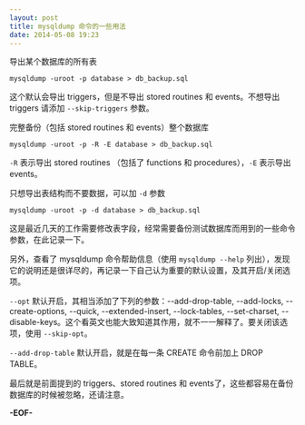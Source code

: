 ```yaml
---
layout: post
title: mysqldump 命令的一些用法
date: 2014-05-08 19:23
---
```


导出某个数据库的所有表

    mysqldump -uroot -p database > db_backup.sql

这个默认会导出 triggers，但是不导出 stored routines 和 events。不想导出 triggers 请添加 `--skip-triggers` 参数。

完整备份（包括 stored routines 和 events）整个数据库

    mysqldump -uroot -p -R -E database > db_backup.sql

`-R` 表示导出 stored routines （包括了 functions 和 procedures），`-E` 表示导出 events。

只想导出表结构而不要数据，可以加 `-d` 参数

    mysqldump -uroot -p -d database > db_backup.sql

这是最近几天的工作需要修改表字段，经常需要备份测试数据库而用到的一些命令参数，在此记录一下。

另外，查看了 mysqldump 命令帮助信息（使用 `mysqldump --help` 列出），发现它的说明还是很详尽的，再记录一下自己认为重要的默认设置，及其开启/关闭选项。

`--opt` 默认开启，其相当添加了下列的参数：--add-drop-table, --add-locks, --create-options, --quick, --extended-insert, --lock-tables, --set-charset, --disable-keys。这个看英文也能大致知道其作用，就不一一解释了。要关闭该选项，使用 `--skip-opt`。

`--add-drop-table` 默认开启，就是在每一条 CREATE 命令前加上 DROP TABLE。

最后就是前面提到的 triggers、stored routines 和 events了，这些都容易在备份数据库的时候被忽略，还请注意。

**-EOF-**
